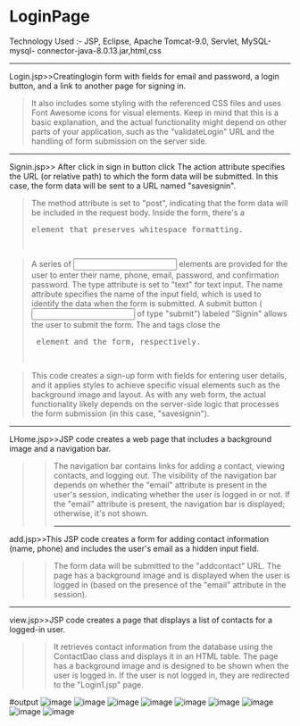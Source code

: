 # LoginPage
Technology Used :- JSP, Eclipse, Apache Tomcat-9.0, Servlet, MySQL-mysql- connector-java-8.0.13.jar,html,css
***************************************************************************************************************************
Login.jsp>>Creatinglogin form with fields for email and password, a login button, and a link to another page for signing in. 
>It also includes some styling with the referenced CSS files and uses Font Awesome icons for visual elements.
>Keep in mind that this is a basic explanation, and the actual functionality might depend on other parts of your application, such as the "validateLogin" URL and the handling of form submission on the server side.
****************************************************************************************************************************
Signin.jsp>> After click in sign in button click The action attribute specifies the URL (or relative path) to which the form data will be submitted. In this case, the form data will be sent to a URL named "savesignin".
>The method attribute is set to "post", indicating that the form data will be included in the request body.
>Inside the form, there's a <pre> element that preserves whitespace formatting.

>A series of <input> elements are provided for the user to enter their name, phone, email, password, and confirmation password.
>The type attribute is set to "text" for text input.
>The name attribute specifies the name of the input field, which is used to identify the data when the form is submitted.
>A submit button (<input> of type "submit") labeled "Signin" allows the user to submit the form.
>The </pre> and </form> tags close the <pre> element and the form, respectively.

>This code creates a sign-up form with fields for entering user details, and it applies styles to achieve specific visual elements such as the background image and layout. 
>As with any web form, the actual functionality likely depends on the server-side logic that processes the form submission (in this case, "savesignin").
********************************************************************************************************************************
LHome.jsp>>JSP code creates a web page that includes a background image and a navigation bar.
>> The navigation bar contains links for adding a contact, viewing contacts, and logging out.
>> The visibility of the navigation bar depends on whether the "email" attribute is present in the user's session, indicating whether the user is logged in or not.
>>If the "email" attribute is present, the navigation bar is displayed; otherwise, it's not shown.
>> ******************************************************************************************************************************
add.jsp>>This JSP code creates a form for adding contact information (name, phone) and includes the user's email as a hidden input field.
>> The form data will be submitted to the "addcontact" URL. The page has a background image and is displayed when the user is logged in (based on the presence of the "email" attribute in the session).
*********************************************************************************************************************************
view.jsp>>JSP code creates a page that displays a list of contacts for a logged-in user. 
>>It retrieves contact information from the database using the ContactDao class and displays it in an HTML table. 
>>The page has a background image and is designed to be shown when the user is logged in. If the user is not logged in, they are redirected to the "Login1.jsp" page.


#output
![image](https://github.com/scanurag/LoginPage/assets/90509642/0d02d812-f1d7-4ba4-8f5e-f6362856dbe0)
![image](https://github.com/scanurag/LoginPage/assets/90509642/33bca9ea-7a88-4bbc-8e44-d186456dc61d)
![image](https://github.com/scanurag/LoginPage/assets/90509642/617557d7-4b91-4ffd-a287-109e6db6ed2a)
![image](https://github.com/scanurag/LoginPage/assets/90509642/4ea97526-9458-4a0d-a2c9-a29e4d4f7dd2)
![image](https://github.com/scanurag/LoginPage/assets/90509642/bb5fd593-e763-479d-827c-9d9a3cea49bd)
![image](https://github.com/scanurag/LoginPage/assets/90509642/00692dd1-555c-4e03-82bd-ddd7666eb5d5)
![image](https://github.com/scanurag/LoginPage/assets/90509642/82ba96a1-62be-4b6b-afed-7e050c0e6a48)
![image](https://github.com/scanurag/LoginPage/assets/90509642/fe265e62-a601-418d-a798-a365ec7f9d85)
![image](https://github.com/scanurag/LoginPage/assets/90509642/07d0d20e-6f97-4f79-85fc-faa776d058c7)








